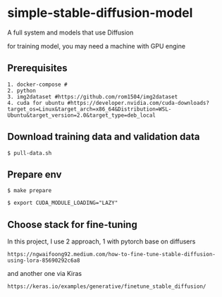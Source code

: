 # simple-stable-diffusion-model
A full system and models that use Diffusion

for training model, you may need a machine with GPU engine

## Prerequisites

```
1. docker-compose #
2. python
3. img2dataset #https://github.com/rom1504/img2dataset
4. cuda for ubuntu #https://developer.nvidia.com/cuda-downloads?target_os=Linux&target_arch=x86_64&Distribution=WSL-Ubuntu&target_version=2.0&target_type=deb_local
```

## Download training data and validation data
```
$ pull-data.sh
```



## Prepare  env
```
$ make prepare

$ export CUDA_MODULE_LOADING="LAZY"

```

## Choose stack for fine-tuning
In this project, I use 2 approach, 1 with pytorch base on diffusers
```
https://ngwaifoong92.medium.com/how-to-fine-tune-stable-diffusion-using-lora-85690292c6a8
```
and another one via Kiras
```
https://keras.io/examples/generative/finetune_stable_diffusion/
```
